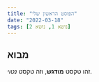 ```yaml
---
title: "הפוסט הראשון שלי"
date: "2022-03-18"
tags: [נושא 1, נושא 2]
---
```

## מבוא

זהו טקסט **מודגש**, וזה טקסט *נטוי*.

